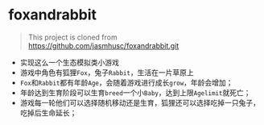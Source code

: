 # foxandrabbit

> This project is cloned from  https://github.com/jasmhusc/foxandrabbit.git

- 实现这么一个生态模拟类小游戏
- 游戏中角色有狐狸`Fox`，兔子`Rabbit`，生活在一片草原上
- `Fox`和`Rabbit`都有年龄`Age`，会随着游戏进行成长`grow`，年龄会增加；
- 年龄达到生育阶段可以生育`breed`一个小`Baby`，达到上限`Agelimit`就死亡；
- 游戏每一轮他们可以选择随机移动还是生育，狐狸还可以选择吃掉一只兔子，吃掉后生命延长；


